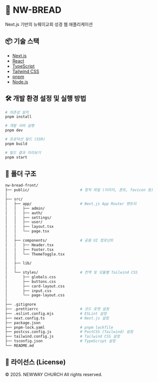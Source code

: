 # 📖 NW-BREAD

Next.js 기반의 뉴웨이교회 성경 웹 애플리케이션

## 📦 기술 스택

- [Next.js](https://nextjs.org/)
- [React](https://react.dev/)
- [TypeScript](https://www.typescriptlang.org/)
- [Tailwind CSS](https://tailwindcss.com/)
- [pnpm](https://pnpm.io/)
- [Node.js](https://nodejs.org/)

## 🛠️ 개발 환경 설정 및 실행 방법

```bash
# 의존성 설치
pnpm install

# 개발 서버 실행
pnpm dev

# 프로덕션 빌드 (SSR)
pnpm build

# 빌드 결과 미리보기
pnpm start
```

## 📁 폴더 구조

```bash
nw-bread-front/
├── public/                       # 정적 파일 (이미지, 폰트, favicon 등)
│
├── src/
│   ├── app/                      # Next.js App Router 엔트리
│   │   ├── admin/
│   │   ├── auth/
│   │   ├── settings/
│   │   ├── user/
│   │   ├── layout.tsx
│   │   └── page.tsx
│   │
│   ├── components/               # 공용 UI 컴포넌트
│   │   ├── Header.tsx
│   │   ├── Footer.tsx
│   │   └── ThemeToggle.tsx
│   │
│   ├── lib/
│   │
│   └── styles/                   # 전역 및 모듈별 Tailwind CSS
│       ├── globals.css
│       ├── buttons.css
│       ├── card-layout.css
│       ├── input.css
│       └── page-layout.css
│
├── .gitignore
├── .prettierrc                   # 코드 포맷 설정
├── .eslint.config.mjs            # ESLint 설정
├── next.config.ts                # Next.js 설정
├── package.json
├── pnpm-lock.yaml                # pnpm lockfile
├── postcss.config.js             # PostCSS (Tailwind) 설정
├── tailwind.config.js            # Tailwind CSS 설정
├── tsconfig.json                 # TypeScript 설정
└── README.md
```

## 📑 라이선스 (License)

© 2025. NEWWAY CHURCH All rights reserved.
